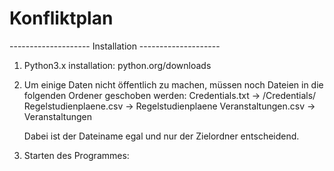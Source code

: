 # Konfliktplan


--------------------  Installation  --------------------
1. Python3.x installation: python.org/downloads
2. 	Um einige Daten nicht öffentlich zu machen, müssen noch Dateien in die folgenden Ordener geschoben werden:
	Credentials.txt -> /Credentials/
	Regelstudienplaene.csv -> Regelstudienplaene
	Veranstaltungen.csv -> Veranstaltungen

	Dabei ist der Dateiname egal und nur der Zielordner entscheidend. 
3. Starten des Programmes:

